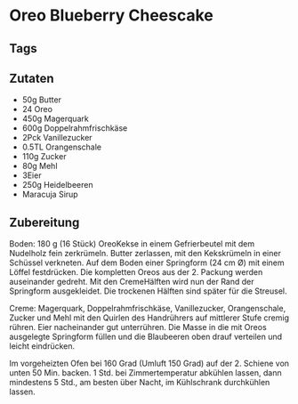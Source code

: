 # Oreo Blueberry Cheescake

## Tags

## Zutaten

- 50g Butter
- 24 Oreo
- 450g Magerquark
- 600g Doppelrahmfrischkäse
- 2Pck Vanillezucker
- 0.5TL Orangenschale
- 110g Zucker
- 80g Mehl
- 3Eier
- 250g Heidelbeeren
- Maracuja Sirup

## Zubereitung

Boden:
180 g (16 Stück) OreoKekse in einem Gefrierbeutel mit dem Nudelholz fein zerkrümeln.
Butter zerlassen, mit den Kekskrümeln in einer Schüssel verkneten.
Auf dem Boden einer Springform (24 cm Ø) mit einem Löffel festdrücken.
Die kompletten Oreos aus der 2. Packung werden auseinander gedreht.
Mit den CremeHälften wird nun der Rand der Springform ausgekleidet.
Die trockenen Hälften sind später für die Streusel.

Creme:
Magerquark, Doppelrahmfrischkäse, Vanillezucker, Orangenschale, Zucker und Mehl mit den Quirlen des Handrührers auf mittlerer Stufe cremig rühren.
Eier nacheinander gut unterrühren. Die Masse in die mit Oreos ausgelegte Springform füllen und die Blaubeeren oben drauf verteilen und leicht eindrücken.

Im vorgeheizten Ofen bei 160 Grad (Umluft 150 Grad) auf der 2. Schiene von unten 50 Min. backen. 1 Std. bei Zimmertemperatur abkühlen lassen, dann mindestens 5 Std., am besten über Nacht, im Kühlschrank durchkühlen lassen.
